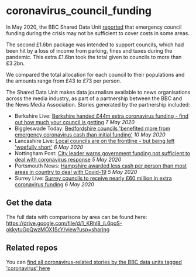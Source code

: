 # coronavirus_council_funding

In May 2020, the BBC Shared Data Unit [reported](https://www.bbc.co.uk/news/uk-england-52491817) that emergency council funding during the crisis may not be sufficient to cover costs in some areas.

The second £1.6bn package was intended to support councils, which had been hit by a loss of income from parking, fines and taxes during the pandemic. This extra £1.6bn took the total given to councils to more than £3.2bn.

We compared the total allocation for each council to their populations and the amounts range from £43 to £73 per person.

The Shared Data Unit makes data journalism available to news organisations across the media industry, as part of a partnership between the BBC and the News Media Association. Stories generated by the partnership included:

* Berkshire Live: [Berkshire handed £44m extra coronavirus funding - find out how much your council is getting](https://www.getreading.co.uk/news/reading-berkshire-news/berkshire-handed-44m-extra-coronavirus-18211854) *7 May 2020*
* Biggleswade Today: [Bedfordshire councils 'benefited more from emergency coronavirus cash than initial funding'](https://www.biggleswadetoday.co.uk/news/politics/bedfordshire-councils-benefited-more-emergency-coronavirus-cash-initial-funding-2848131) *10 May 2020*
* Lancashire Live: [Local councils are on the frontline - but being left 'woefully short'](https://www.lancs.live/news/lancashire-news/local-councils-frontline-being-left-18200990) *6 May 2020*
* Nottingham Post: [City leader warns government funding not sufficient to deal with coronavirus response](https://www.nottinghampost.com/news/local-news/how-much-extra-coronavirus-funding-4106461) *5 May 2020*
* Portsmouth News: [Hampshire awarded less cash per person than most areas in country to deal with Covid-19](https://www.portsmouth.co.uk/news/politics/hampshire-awarded-less-cash-person-most-areas-country-deal-covid-19-2843684) *5 May 2020*
* Surrey Live: [Surrey councils to receive nearly £60 million in extra coronavirus funding](https://www.getsurrey.co.uk/news/surrey-news/surrey-councils-receive-nearly-60-18205137) *6 May 2020*

## Get the data

The full data with comparisons by area can be found here: https://drive.google.com/file/d/1_KRhl8_iL6poS-okkytuGpQwzMOX1ScY/view?usp=sharing

## Related repos

You can [find all coronavirus-related stories by the BBC data units tagged 'coronavirus' here](https://github.com/search?q=topic%3Acoronavirus+org%3ABBC-Data-Unit&type=Repositories)
